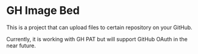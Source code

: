 # GH Image Bed

This is a project that can upload files to certain repository on your GitHub.

Currently, it is working with GH PAT but will support GitHub OAuth in the near future.